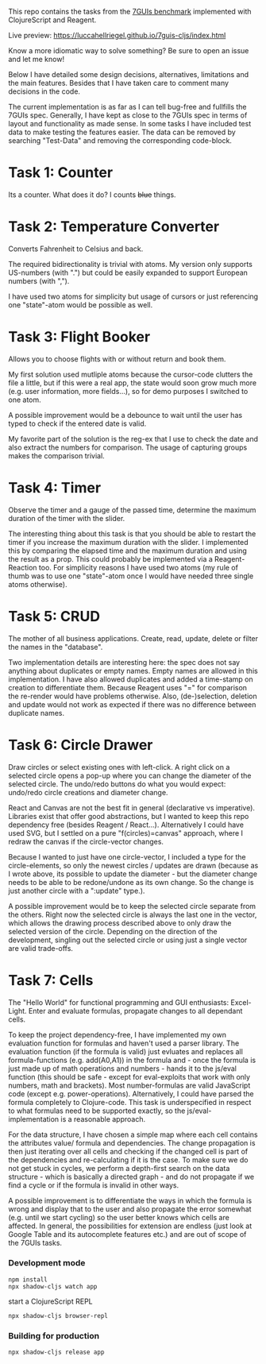 This repo contains the tasks from the [7GUIs benchmark](https://eugenkiss.github.io/7guis/) implemented with ClojureScript and Reagent.

Live preview: https://luccahellriegel.github.io/7guis-cljs/index.html

Know a more idiomatic way to solve something? Be sure to open an issue and let me know!

Below I have detailed some design decisions, alternatives, limitations and the main features. Besides that I have taken care to comment many decisions in the code.

The current implementation is as far as I can tell bug-free and fullfills the 7GUIs spec.
Generally, I have kept as close to the 7GUIs spec in terms of layout and functionality as made sense.
In some tasks I have included test data to make testing the features easier. The data can be removed by searching "Test-Data" and removing the corresponding code-block.

# Task 1: Counter

Its a counter. What does it do? I counts <s>blue</s> things.

# Task 2: Temperature Converter

Converts Fahrenheit to Celsius and back.

The required bidirectionality is trivial with atoms. My version only supports US-numbers (with ".") but could be easily expanded to support European numbers (with ",").

I have used two atoms for simplicity but usage of cursors or just referencing one "state"-atom would be possible as well.

# Task 3: Flight Booker

Allows you to choose flights with or without return and book them.

My first solution used mutliple atoms because the cursor-code clutters the file a little, but if this were a real app, the state would soon grow much more (e.g. user information, more fields...), so for demo purposes I switched to one atom.

A possible improvement would be a debounce to wait until the user has typed to check if the entered date is valid.

My favorite part of the solution is the reg-ex that I use to check the date and also extract the numbers for comparison. The usage of capturing groups makes the comparison trivial.

# Task 4: Timer

Observe the timer and a gauge of the passed time, determine the maximum duration of the timer with the slider.

The interesting thing about this task is that you should be able to restart the timer if you increase the maximum duration with the slider. I implemented this by comparing the elapsed time and the maximum duration and using the result as a prop. This could probably be implemented via a Reagent-Reaction too. For simplicity reasons I have used two atoms (my rule of thumb was to use one "state"-atom once I would have needed three single atoms otherwise).

# Task 5: CRUD

The mother of all business applications. Create, read, update, delete or filter the names in the "database".

Two implementation details are interesting here: the spec does not say anything about duplicates or empty names. Empty names are allowed in this implementation. I have also allowed duplicates and added a time-stamp on creation to differentiate them. Because Reagent uses "=" for comparison the re-render would have problems otherwise. Also, (de-)selection, deletion and update would not work as expected if there was no difference between duplicate names.

# Task 6: Circle Drawer

Draw circles or select existing ones with left-click. A right click on a selected circle opens a pop-up where you can change the diameter of the selected circle. The undo/redo buttons do what you would expect: undo/redo circle creations and diameter change.

React and Canvas are not the best fit in general (declarative vs imperative). Libraries exist that offer good abstractions, but I wanted to keep this repo dependency free (besides Reagent / React...).
Alternatively I could have used SVG, but I settled on a pure "f(circles)=canvas" approach, where I redraw the canvas if the circle-vector changes.

Because I wanted to just have one circle-vector, I included a type for the circle-elements, so only the newest circles / updates are drawn (because as I wrote above, its possible to update the diameter - but the diameter change needs to be able to be redone/undone as its own change. So the change is just another circle with a ":update" type.).

A possible improvement would be to keep the selected circle separate from the others. Right now the selected circle is always the last one in the vector, which allows the drawing process described above to only draw the selected version of the circle. Depending on the direction of the development, singling out the selected circle or using just a single vector are valid trade-offs.

# Task 7: Cells

The "Hello World" for functional programming and GUI enthusiasts: Excel-Light.
Enter and evaluate formulas, propagate changes to all dependant cells.

To keep the project dependency-free, I have implemented my own evaluation function for formulas and haven't used a parser library. The evaluation function (if the formula is valid) just evluates and replaces all formula-functions (e.g. add(A0,A1)) in the formula and - once the formula is just made up of math operations and numbers - hands it to the js/eval function (this should be safe - except for eval-exploits that work with only numbers, math and brackets). Most number-formulas are valid JavaScript code (except e.g. power-operations). Alternatively, I could have parsed the formula completely to Clojure-code. This task is underspecified in respect to what formulas need to be supported exactly, so the js/eval-implementation is a reasonable approach.

For the data structure, I have chosen a simple map where each cell contains the attributes value/ formula and dependencies. The change propagation is then just iterating over all cells and checking if the changed cell is part of the dependencies and re-calculating if it is the case. To make sure we do not get stuck in cycles, we perform a depth-first search on the data structure - which is basically a directed graph - and do not propagate if we find a cycle or if the formula is invalid in other ways.

A possible improvement is to differentiate the ways in which the formula is wrong and display that to the user and also propagate the error somewhat (e.g. until we start cycling) so the user better knows which cells are affected.
In general, the possibilities for extension are endless (just look at Google Table and its autocomplete features etc.) and are out of scope of the 7GUIs tasks.

### Development mode

```
npm install
npx shadow-cljs watch app
```

start a ClojureScript REPL

```
npx shadow-cljs browser-repl
```

### Building for production

```
npx shadow-cljs release app
```
